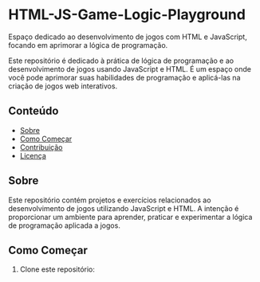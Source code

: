 # HTML-JS-Game-Logic-Playground
Espaço dedicado ao desenvolvimento de jogos com HTML e JavaScript, focando em aprimorar a lógica de programação.

Este repositório é dedicado à prática de lógica de programação e ao desenvolvimento de jogos usando JavaScript e HTML. É um espaço onde você pode aprimorar suas habilidades de programação e aplicá-las na criação de jogos web interativos.

## Conteúdo

- [Sobre](#sobre)
- [Como Começar](#como-começar)
- [Contribuição](#contribuição)
- [Licença](#licença)

## Sobre

Este repositório contém projetos e exercícios relacionados ao desenvolvimento de jogos utilizando JavaScript e HTML. A intenção é proporcionar um ambiente para aprender, praticar e experimentar a lógica de programação aplicada a jogos.

## Como Começar

1. Clone este repositório:
